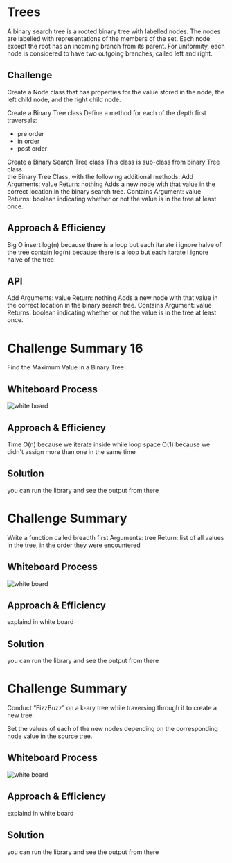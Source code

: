 # Trees
<!-- Short summary or background information -->
A binary search tree is a rooted binary tree with 
labelled nodes. The nodes are labelled with representations 
of the members of the set. Each node except the root has
an incoming branch from its parent. For uniformity, each 
node is considered to have two outgoing branches, 
called left and right.

## Challenge
<!-- Description of the challenge -->
Create a Node class that has properties for the value stored in 
the node, the left child node, and the right child node.

Create a Binary Tree class
Define a method for each of the depth first traversals:
* pre order
* in order
* post order

Create a Binary Search Tree class
This class is sub-class from binary Tree class  
the Binary Tree Class, with the following additional methods:
Add
Arguments: value
Return: nothing
Adds a new node with that value in the correct location in the binary search tree.
Contains
Argument: value
Returns: boolean indicating whether or not the value is in the tree at least once.


## Approach & Efficiency
<!-- What approach did you take? Why? What is the Big O space/time for this approach? -->

 Big O
 insert  log(n)  because there is a loop but each itarate i ignore halve of the tree
 contain  log(n)  because there is a loop but each itarate i ignore halve of the tree

## API
<!-- Description of each method publicly available in each of your trees -->

Add
Arguments: value
Return: nothing
Adds a new node with that value in the correct location in the binary search tree.
Contains
Argument: value
Returns: boolean indicating whether or not the value is in the tree at least once.

# Challenge Summary 16 
<!-- Description of the challenge -->
Find the Maximum Value in a Binary Tree
## Whiteboard Process
<!-- Embedded whiteboard image -->
![white board](https://ahmadalasaad.github.io/data-structures-and-algorithms-java/trees/max.jpg?raw=true)

## Approach & Efficiency

<!-- What approach did you take? Why? What is the Big O space/time for this approach? -->
Time   O(n)  because we iterate inside while loop
space  O(1) because we didn't assign more than one in the same time

## Solution
<!-- Show how to run your code, and examples of it in action -->
you can run the library and see the output from there

# Challenge Summary
<!-- Description of the challenge -->
Write a function called breadth first
Arguments: tree
Return: list of all values in the tree, in the order they were encountered
## Whiteboard Process
<!-- Embedded whiteboard image -->
![white board](https://ahmadalasaad.github.io/data-structures-and-algorithms-java/trees/bre.jpg?raw=true)


## Approach & Efficiency
<!-- What approach did you take? Why? What is the Big O space/time for this approach? -->
explaind in white board
## Solution
<!-- Show how to run your code, and examples of it in action -->
you can run the library and see the output from there
# Challenge Summary
<!-- Description of the challenge -->
Conduct “FizzBuzz” on a k-ary tree while traversing through it to create a new tree.

Set the values of each of the new nodes depending on the corresponding node value in the source tree.
## Whiteboard Process
<!-- Embedded whiteboard image -->
![white board](https://ahmadalasaad.github.io/data-structures-and-algorithms-java/trees/fiz.jpg?raw=true)


## Approach & Efficiency
<!-- What approach did you take? Why? What is the Big O space/time for this approach? -->
explaind in white board
## Solution
<!-- Show how to run your code, and examples of it in action -->
you can run the library and see the output from there